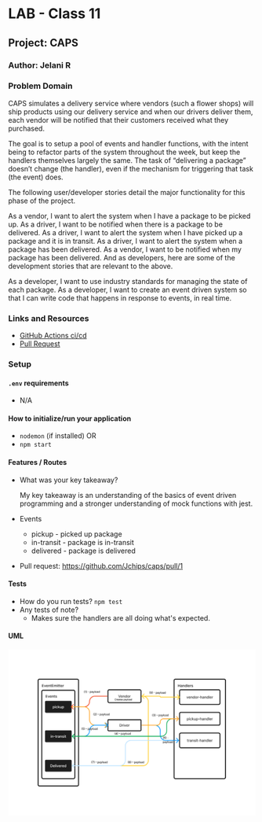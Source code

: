 # LAB - Class 11

## Project: CAPS

### Author: Jelani R

### Problem Domain

CAPS simulates a delivery service where vendors (such a flower shops) will ship products using our delivery service and when our drivers deliver them, each vendor will be notified that their customers received what they purchased.

The goal is to setup a pool of events and handler functions, with the intent being to refactor parts of the system throughout the week, but keep the handlers themselves largely the same. The task of “delivering a package” doesn’t change (the handler), even if the mechanism for triggering that task (the event) does.

The following user/developer stories detail the major functionality for this phase of the project.

As a vendor, I want to alert the system when I have a package to be picked up.
As a driver, I want to be notified when there is a package to be delivered.
As a driver, I want to alert the system when I have picked up a package and it is in transit.
As a driver, I want to alert the system when a package has been delivered.
As a vendor, I want to be notified when my package has been delivered.
And as developers, here are some of the development stories that are relevant to the above.

As a developer, I want to use industry standards for managing the state of each package.
As a developer, I want to create an event driven system so that I can write code that happens in response to events, in real time.

### Links and Resources

- [GitHub Actions ci/cd](https://github.com/Jchips/caps/actions)
- [Pull Request](https://github.com/Jchips/caps/pull/1)

### Setup

#### `.env` requirements

- N/A

#### How to initialize/run your application

- `nodemon` (if installed) OR
- `npm start`

#### Features / Routes

- What was your key takeaway?

  My key takeaway is an understanding of the basics of event driven programming and a stronger understanding of mock functions with jest.

- Events

  - pickup - picked up package
  - in-transit - package is in-transit
  - delivered - package is delivered

- Pull request: <https://github.com/Jchips/caps/pull/1>

#### Tests

- How do you run tests?
`npm test`
- Any tests of note?
  - Makes sure the handlers are all doing what's expected.

#### UML

![Lab 11 UML](./assets/lab-11-uml.png)
